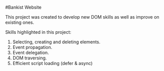 #Bankist Website

This project was created to develop new DOM skills as well as improve on existing ones.

Skills highlighted in this project:

1. Selecting, creating and deleting elements.
2. Event propagation.
3. Event delegation.
4. DOM traversing.
5. Efficient script loading (defer & async)
